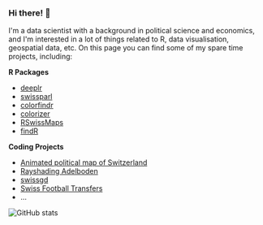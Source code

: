 ### Hi there! :wave:&nbsp;</h1>

I'm a data scientist with a background in political science and economics, and I'm interested in a lot of things related to R, data visualisation, geospatial data, etc. On this page you can find some of my spare time projects, including:

**R Packages**
+ [deeplr](https://github.com/zumbov2/deeplr)
+ [swissparl](https://github.com/zumbov2/swissparl)
+ [colorfindr](https://github.com/zumbov2/colorfindr)
+ [colorizer](https://github.com/zumbov2/colorizer)
+ [RSwissMaps](https://github.com/zumbov2/RSwissMaps)
+ [findR](https://github.com/zumbov2/findR) 

**Coding Projects**
+ [Animated political map of Switzerland](https://github.com/zumbov2/votemapswitzerland)
+ [Rayshading Adelboden](https://github.com/zumbov2/rayshader-adelboden)
+ [swissgd](https://github.com/zumbov2/swissgd) 
+ [Swiss Football Transfers](https://github.com/zumbov2/swissfootballtransfers)
+ ...

![GitHub stats](https://github-readme-stats.vercel.app/api?username=zumbov2&show_icons=true)
